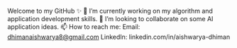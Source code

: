 Welcome to my GitHub ✨
🔭 I’m currently working on my algorithm and application development skills.
👯 I’m looking to collaborate on some AI application ideas.
📫 How to reach me: 
Email: dhimanaishwarya8@gmail.com
LinkedIn: linkedin.com/in/aishwarya-dhiman 


